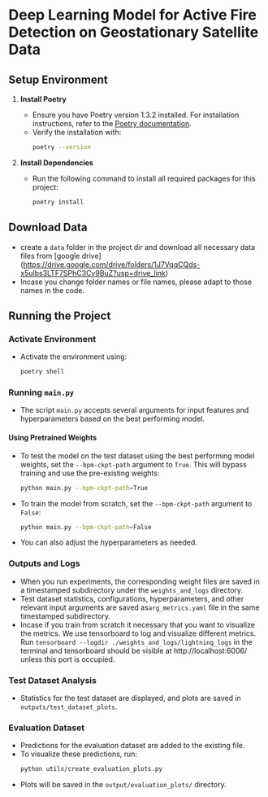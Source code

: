 # Deep Learning Model for Active Fire Detection on Geostationary Satellite Data

## Setup Environment

1. **Install Poetry**
   - Ensure you have Poetry version 1.3.2 installed. For installation instructions, refer to the [Poetry documentation](https://python-poetry.org/docs/#installation).
   - Verify the installation with:
     ```sh
     poetry --version
     ```

2. **Install Dependencies**
   - Run the following command to install all required packages for this project:
     ```sh
     poetry install
     ```

## Download Data

- create a `data` folder in the project dir and download all necessary data files from [google drive] (https://drive.google.com/drive/folders/1J7VqqCQds-x5ulbs3LTF7SPhC3Cy9BuZ?usp=drive_link)
- Incase you change folder names or file names, please adapt to those names in the code.

## Running the Project

### Activate Environment

- Activate the environment using:
  ```sh
  poetry shell
  ```

### Running `main.py`

- The script `main.py` accepts several arguments for input features and hyperparameters based on the best performing model.

#### Using Pretrained Weights

- To test the model on the test dataset using the best performing model weights, set the `--bpm-ckpt-path` argument to `True`. This will bypass training and use the pre-existing weights:
  ```sh
  python main.py --bpm-ckpt-path=True
  ```

- To train the model from scratch, set the `--bpm-ckpt-path` argument to `False`:
  ```sh
  python main.py --bpm-ckpt-path=False
  ```

- You can also adjust the hyperparameters as needed.

### Outputs and Logs

- When you run experiments, the corresponding weight files are saved in a timestamped subdirectory under the `weights_and_logs` directory.
- Test dataset statistics, configurations, hyperparameters, and other relevant input arguments are saved as`arg_metrics.yaml` file in the same timestamped subdirectory.
- Incase if you train from scratch it necessary that you want to visualize the metrics. We use tensorboard to log and visualize different metrics. Run  `tensorboard --logdir ./weights_and_logs/lightning_logs` in the terminal and tensorboard should be visible at http://localhost:6006/ unless this port is occupied. 

### Test Dataset Analysis

- Statistics for the test dataset are displayed, and plots are saved in `outputs/test_dataset_plots`.

### Evaluation Dataset

- Predictions for the evaluation dataset are added to the existing file.
- To visualize these predictions, run:
  ```sh
  python utils/create_evaluation_plots.py
  ```
- Plots will be saved in the `output/evaluation_plots/` directory.
